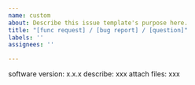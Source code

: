 ```yaml
---
name: custom
about: Describe this issue template's purpose here.
title: "[func request] / [bug report] / [question]"
labels: ''
assignees: ''

---
```


software version: 
x.x.x
describe:
xxx
attach files:
xxx
